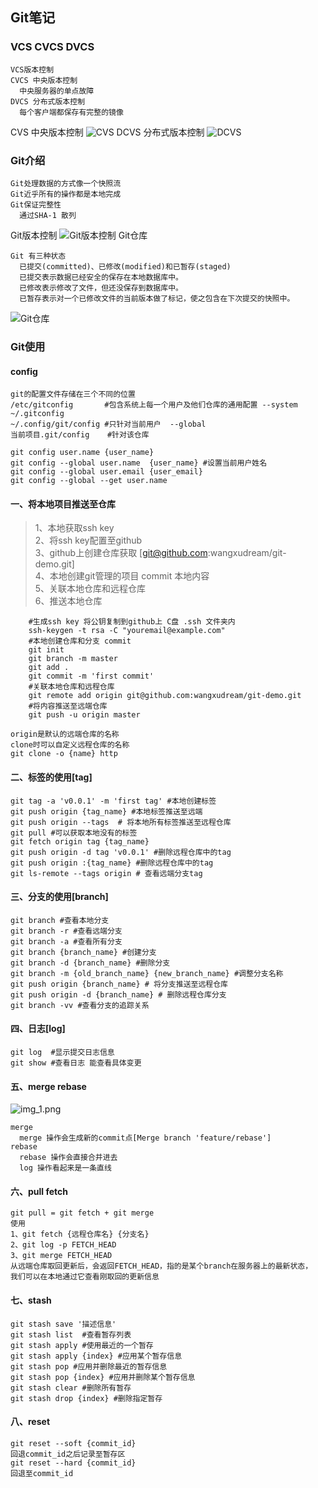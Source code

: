 ## Git笔记

### VCS CVCS DVCS

```text
VCS版本控制
CVCS 中央版本控制
  中央服务器的单点故障
DVCS 分布式版本控制
  每个客户端都保存有完整的镜像
```

CVS 中央版本控制
![CVS](img_2.png)
DCVS 分布式版本控制
![DCVS](img_3.png)

### Git介绍

```text
Git处理数据的方式像一个快照流
Git近乎所有的操作都是本地完成
Git保证完整性
  通过SHA-1 散列
```

Git版本控制
![Git版本控制](img_4.png)
Git仓库

```text
Git 有三种状态
  已提交(committed)、已修改(modified)和已暂存(staged)
  已提交表示数据已经安全的保存在本地数据库中。 
  已修改表示修改了文件，但还没保存到数据库中。 
  已暂存表示对一个已修改文件的当前版本做了标记，使之包含在下次提交的快照中。
```

![Git仓库](img_5.png)

### Git使用

#### config

```text
git的配置文件存储在三个不同的位置
/etc/gitconfig       #包含系统上每一个用户及他们仓库的通用配置 --system
~/.gitconfig
~/.config/git/config #只针对当前用户  --global
当前项目.git/config    #针对该仓库
```

```text
git config user.name {user_name}
git config --global user.name  {user_name} #设置当前用户姓名
git config --global user.email {user_email}
git config --global --get user.name
```

#### 一、将本地项目推送至仓库

> 1、本地获取ssh key  
> 2、将ssh key配置至github  
> 3、github上创建仓库获取  [git@github.com:wangxudream/git-demo.git]  
> 4、本地创建git管理的项目 commit 本地内容   
> 5、关联本地仓库和远程仓库  
> 6、推送本地仓库

```shell
    #生成ssh key 将公钥复制到github上 C盘 .ssh 文件夹内
    ssh-keygen -t rsa -C "youremail@example.com"
    #本地创建仓库和分支 commit
    git init 
    git branch -m master
    git add .
    git commit -m 'first commit' 
    #关联本地仓库和远程仓库
    git remote add origin git@github.com:wangxudream/git-demo.git
    #将内容推送至远端仓库 
    git push -u origin master 
```

```text
origin是默认的远端仓库的名称
clone时可以自定义远程仓库的名称
git clone -o {name} http 

```

#### 二、标签的使用[tag]

```shell
git tag -a 'v0.0.1' -m 'first tag' #本地创建标签
git push origin {tag_name} #本地标签推送至远端
git push origin --tags  # 将本地所有标签推送至远程仓库
git pull #可以获取本地没有的标签
git fetch origin tag {tag_name}
git push origin -d tag 'v0.0.1' #删除远程仓库中的tag
git push origin :{tag_name} #删除远程仓库中的tag
git ls-remote --tags origin # 查看远端分支tag
```

#### 三、分支的使用[branch]

```shell
git branch #查看本地分支
git branch -r #查看远端分支
git branch -a #查看所有分支
git branch {branch_name} #创建分支
git branch -d {branch_name} #删除分支
git branch -m {old_branch_name} {new_branch_name} #调整分支名称
git push origin {branch_name} # 将分支推送至远程仓库
git push origin -d {branch_name} # 删除远程仓库分支
git branch -vv #查看分支的追踪关系
```

#### 四、日志[log]

```text
git log  #显示提交日志信息
git show #查看日志 能查看具体变更
```

#### 五、merge rebase

![img_1.png](img_1.png)

```text
merge
  merge 操作会生成新的commit点[Merge branch 'feature/rebase']
rebase
  rebase 操作会直接合并进去
  log 操作看起来是一条直线
```

#### 六、pull fetch

```text
git pull = git fetch + git merge
使用
1、git fetch {远程仓库名} {分支名}
2、git log -p FETCH_HEAD
3、git merge FETCH_HEAD
从远端仓库取回更新后，会返回FETCH_HEAD，指的是某个branch在服务器上的最新状态，
我们可以在本地通过它查看刚取回的更新信息
```

#### 七、stash

```text
git stash save '描述信息'
git stash list  #查看暂存列表
git stash apply #使用最近的一个暂存
git stash apply {index} #应用某个暂存信息
git stash pop #应用并删除最近的暂存信息
git stash pop {index} #应用并删除某个暂存信息
git stash clear #删除所有暂存
git stash drop {index} #删除指定暂存
```
#### 八、reset
```text
git reset --soft {commit_id} 
回退commit_id之后记录至暂存区
git reset --hard {commit_id}
回退至commit_id
```
